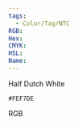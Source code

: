 ```yaml
---
tags:
  - Color/Tag/NTC
RGB:
Hex:
CMYK:
HSL:
Name:
---
```

Half Dutch White
```palette
#FEF7DE
```
RGB
